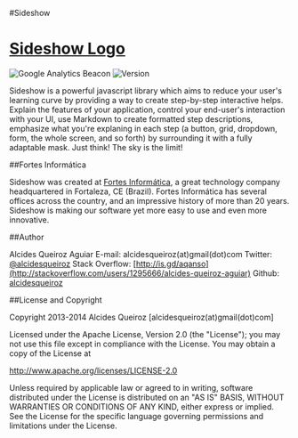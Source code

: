 #Sideshow

[Sideshow Logo](https://raw2.github.com/fortesinformatica/sideshow/master/examples/images/sideshow-logo.png)
========
![Google Analytics Beacon](https://ga-beacon.appspot.com/UA-34593010-2/Sideshow/README)
![Version](https://badge.fury.io/gh/fortesinformatica/Sideshow.png)

Sideshow is a powerful javascript library which aims to reduce your user's learning curve by providing a way to create step-by-step interactive helps. Explain the features of your application, control your end-user's interaction with your UI, use Markdown to create formatted step descriptions, emphasize what you're explaning in each step (a button, grid, dropdown, form, the whole screen, and so forth) by surrounding it with a fully adaptable mask. Just think! The sky is the limit!

##Fortes Informática

Sideshow was created at [Fortes Informática](http://www.fortesinformatica.com.br), a great technology company headquartered in Fortaleza, CE (Brazil). Fortes Informática has several offices across the country, and an impressive history of more than 20 years. Sideshow is making our software yet more easy to use and even more innovative.

##Author

Alcides Queiroz Aguiar 
E-mail: alcidesqueiroz(at)gmail(dot)com 
Twitter: [@alcidesqueiroz](http://www.twitter.com/alcidesqueiroz)
Stack Overflow: [http://is.gd/aqanso](http://stackoverflow.com/users/1295666/alcides-queiroz-aguiar)
Github: [alcidesqueiroz](https://github.com/alcidesqueiroz)

##License and Copyright

Copyright 2013-2014 Alcides Queiroz [alcidesqueiroz(at)gmail(dot)com]

Licensed under the Apache License, Version 2.0 (the "License");
you may not use this file except in compliance with the License.
You may obtain a copy of the License at

   http://www.apache.org/licenses/LICENSE-2.0

Unless required by applicable law or agreed to in writing, software
distributed under the License is distributed on an "AS IS" BASIS,
WITHOUT WARRANTIES OR CONDITIONS OF ANY KIND, either express or implied.
See the License for the specific language governing permissions and
limitations under the License.